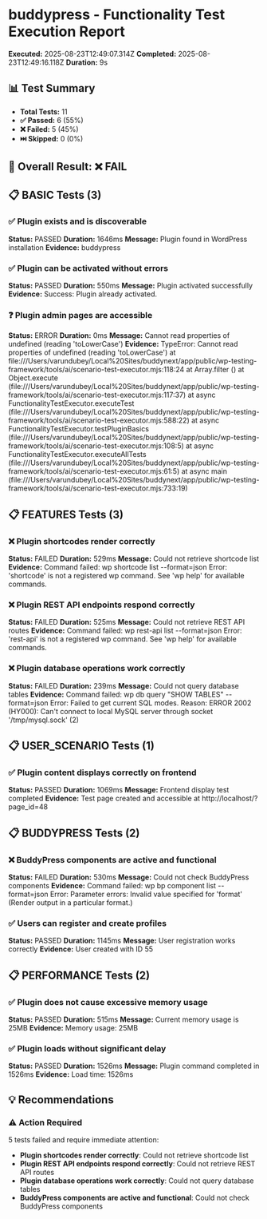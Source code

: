# buddypress - Functionality Test Execution Report
**Executed:** 2025-08-23T12:49:07.314Z
**Completed:** 2025-08-23T12:49:16.118Z
**Duration:** 9s

## 📊 Test Summary
- **Total Tests:** 11
- **✅ Passed:** 6 (55%)
- **❌ Failed:** 5 (45%)
- **⏭️ Skipped:** 0 (0%)

## 🎯 Overall Result: ❌ FAIL

## 📋 BASIC Tests (3)

### ✅ Plugin exists and is discoverable
**Status:** PASSED
**Duration:** 1646ms
**Message:** Plugin found in WordPress installation
**Evidence:** buddypress


### ✅ Plugin can be activated without errors
**Status:** PASSED
**Duration:** 550ms
**Message:** Plugin activated successfully
**Evidence:** Success: Plugin already activated.


### ❓ Plugin admin pages are accessible
**Status:** ERROR
**Duration:** 0ms
**Message:** Cannot read properties of undefined (reading 'toLowerCase')
**Evidence:** TypeError: Cannot read properties of undefined (reading 'toLowerCase')
    at file:///Users/varundubey/Local%20Sites/buddynext/app/public/wp-testing-framework/tools/ai/scenario-test-executor.mjs:118:24
    at Array.filter (<anonymous>)
    at Object.execute (file:///Users/varundubey/Local%20Sites/buddynext/app/public/wp-testing-framework/tools/ai/scenario-test-executor.mjs:117:37)
    at async FunctionalityTestExecutor.executeTest (file:///Users/varundubey/Local%20Sites/buddynext/app/public/wp-testing-framework/tools/ai/scenario-test-executor.mjs:588:22)
    at async FunctionalityTestExecutor.testPluginBasics (file:///Users/varundubey/Local%20Sites/buddynext/app/public/wp-testing-framework/tools/ai/scenario-test-executor.mjs:108:5)
    at async FunctionalityTestExecutor.executeAllTests (file:///Users/varundubey/Local%20Sites/buddynext/app/public/wp-testing-framework/tools/ai/scenario-test-executor.mjs:61:5)
    at async main (file:///Users/varundubey/Local%20Sites/buddynext/app/public/wp-testing-framework/tools/ai/scenario-test-executor.mjs:733:19)

## 📋 FEATURES Tests (3)

### ❌ Plugin shortcodes render correctly
**Status:** FAILED
**Duration:** 529ms
**Message:** Could not retrieve shortcode list
**Evidence:** Command failed: wp shortcode list --format=json
Error: 'shortcode' is not a registered wp command. See 'wp help' for available commands.


### ❌ Plugin REST API endpoints respond correctly
**Status:** FAILED
**Duration:** 525ms
**Message:** Could not retrieve REST API routes
**Evidence:** Command failed: wp rest-api list --format=json
Error: 'rest-api' is not a registered wp command. See 'wp help' for available commands.


### ❌ Plugin database operations work correctly
**Status:** FAILED
**Duration:** 239ms
**Message:** Could not query database tables
**Evidence:** Command failed: wp db query "SHOW TABLES" --format=json
Error: Failed to get current SQL modes. Reason: ERROR 2002 (HY000): Can't connect to local MySQL server through socket '/tmp/mysql.sock' (2)



## 📋 USER_SCENARIO Tests (1)

### ✅ Plugin content displays correctly on frontend
**Status:** PASSED
**Duration:** 1069ms
**Message:** Frontend display test completed
**Evidence:** Test page created and accessible at http://localhost/?page_id=48

## 📋 BUDDYPRESS Tests (2)

### ❌ BuddyPress components are active and functional
**Status:** FAILED
**Duration:** 530ms
**Message:** Could not check BuddyPress components
**Evidence:** Command failed: wp bp component list --format=json
Error: Parameter errors:
 Invalid value specified for 'format' (Render output in a particular format.)


### ✅ Users can register and create profiles
**Status:** PASSED
**Duration:** 1145ms
**Message:** User registration works correctly
**Evidence:** User created with ID 55

## 📋 PERFORMANCE Tests (2)

### ✅ Plugin does not cause excessive memory usage
**Status:** PASSED
**Duration:** 515ms
**Message:** Current memory usage is 25MB
**Evidence:** Memory usage: 25MB

### ✅ Plugin loads without significant delay
**Status:** PASSED
**Duration:** 1526ms
**Message:** Plugin command completed in 1526ms
**Evidence:** Load time: 1526ms

## 💡 Recommendations

### ⚠️ Action Required
5 tests failed and require immediate attention:

- **Plugin shortcodes render correctly**: Could not retrieve shortcode list
- **Plugin REST API endpoints respond correctly**: Could not retrieve REST API routes
- **Plugin database operations work correctly**: Could not query database tables
- **BuddyPress components are active and functional**: Could not check BuddyPress components
